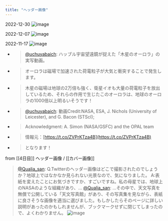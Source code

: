 ```yaml
---
title: "ヘッダー画像"
---
```


2022-12-30
![image](https://gyazo.com/9a1f93499841947807c043de93cba42d/thumb/1000)

2022-12-07
![image](https://gyazo.com/1d8428183631056fdc51c7569e76a358/thumb/1000)

2022-11-17
![image](https://scrapbox.io/files/6374df355248cc001daba5e2.png)
- > [@uchuyabaich](https://twitter.com/uchuyabaich/status/1592827563734622208?s=20&t=y2rLdPQvoAhtyOQqvZejDA): ハッブル宇宙望遠鏡が捉えた「木星のオーロラ」の実写動画。
- > オーロラは磁場で加速された荷電粒子が大気と衝突することで発生します。
- > 木星の磁場は地球の2万倍も強く、衛星イオも大量の荷電粒子を放出しているため、それらの作用で生じたこのオーロラは、地球のオーロラの1000倍以上明るいそうです！
- > [@uchuyabaich](https://twitter.com/uchuyabaich/status/1592828311302180864): 動画Credit:NASA, ESA, J. Nichols (University of Leicester), and G. Bacon (STScI);
- > Acknowledgment: A. Simon (NASA/GSFC) and the OPAL team
- > 情報元：[https://t.co/ZVPrKTza4B](https://t.co/ZVPrKTza4B)
- > となります！

from [[4日目]]
ヘッダー画像 / [[カバー画像]]
> [@Qualia_san](https://twitter.com/Qualia_san/status/1586922955971313664?s=20&t=lJsx6F42YaI--f4johuBPA): Q.Twitterのヘッダー画像はどこで撮影されたのでしょうか？地球上ではなかなか見られない光景なので、気になりました。
> A:表紙を変えたことにお気づきですか、すごいですね。私の母星では、地球上のNASAのような組織があり、...
> [@Qualia_san](https://twitter.com/Qualia_san/status/1586923024699097089?s=20&t=lJsx6F42YaI--f4johuBPA): ...その中で、天文写真を無償で公開している「天文写真館」があり、その写真集を見ながら、表紙に良さそうな画像を適当に選びました。もしかしたらそのページに詳しい説明があったのかもしれませんが、ブックマークせずに閉じてしまったので、よくわかりません。
![image](https://scrapbox.io/files/637162fcbdcc84001def4bbe.png)